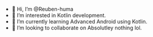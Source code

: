 - 👋 Hi, I’m @Reuben-huma
- 👀 I’m interested in Kotlin development.
- 🌱 I’m currently learning Advanced Android using Kotlin.
- 💞️ I’m looking to collaborate on Absolutley nothing lol.

<!---
Reuben-huma/Reuben-huma is a ✨ special ✨ repository because its `README.md` (this file) appears on your GitHub profile.
You can click the Preview link to take a look at your changes.
--->
